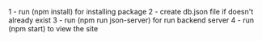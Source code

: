 1 - run (npm install) for installing package
2 - create db.json file if doesn't already exist
3 - run (npm run json-server) for run backend server
4 - run (npm start) to view the site
